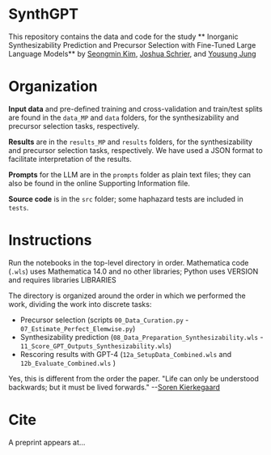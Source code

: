 # SynthGPT

This repository contains the data and code for the study **  Inorganic Synthesizability Prediction and Precursor Selection with Fine-Tuned Large Language Models** by [Seongmin Kim](https://scholar.google.com/citations?user=HXcbuWQAAAAJ&hl=en&oi=ao), [Joshua Schrier](https://scholar.google.com/citations?user=zJC_7roAAAAJ&hl=en), and [Yousung Jung](https://scholar.google.com/citations?user=y8D-JCAAAAAJ&hl=en&oi=ao)

# Organization

**Input data** and pre-defined training and cross-validation and train/test splits are found in the `data_MP` and `data` folders, for the synthesizability and precursor selection tasks, respectively.

**Results** are in the `results_MP` and `results` folders, for the synthesizability and precursor selection tasks, respectively.  We have used a JSON format to facilitate interpretation of the results.

**Prompts** for the LLM are in the `prompts` folder as plain text files;  they can also be found in the online Supporting Information file.

**Source code** is in the `src` folder; some haphazard tests are included in `tests`.


# Instructions

Run the notebooks in the top-level directory in order.  Mathematica code (`.wls`) uses Mathematica 14.0 and no other libraries; Python uses VERSION and requires libraries LIBRARIES

The directory is organized around the order in which we performed the work, dividing the work into discrete tasks:  
 - Precursor selection  (scripts `00_Data_Curation.py` - `07_Estimate_Perfect_Elemwise.py`) 
- Synthesizability prediction (`08_Data_Preparation_Synthesizability.wls` - `11_Score_GPT_Outputs_Synthesizability.wls`)
- Rescoring results with GPT-4 (`12a_SetupData_Combined.wls` and `12b_Evaluate_Combined.wls` )

Yes, this is different from the order the paper.  "Life can only be understood backwards; but it must be lived forwards." --[Soren Kierkegaard](https://en.wikipedia.org/wiki/Søren_Kierkegaard) 

# Cite

A preprint appears at...
